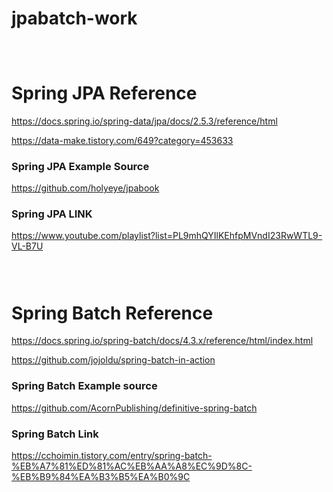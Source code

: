 # jpabatch-work

```
 
 
```

# Spring JPA Reference
https://docs.spring.io/spring-data/jpa/docs/2.5.3/reference/html

https://data-make.tistory.com/649?category=453633

### Spring JPA Example Source
https://github.com/holyeye/jpabook

### Spring JPA LINK
https://www.youtube.com/playlist?list=PL9mhQYIlKEhfpMVndI23RwWTL9-VL-B7U

```
 
 
```

# Spring Batch Reference 
https://docs.spring.io/spring-batch/docs/4.3.x/reference/html/index.html

https://github.com/jojoldu/spring-batch-in-action

### Spring Batch Example source
https://github.com/AcornPublishing/definitive-spring-batch

### Spring Batch Link
https://cchoimin.tistory.com/entry/spring-batch-%EB%A7%81%ED%81%AC%EB%AA%A8%EC%9D%8C-%EB%B9%84%EA%B3%B5%EA%B0%9C
